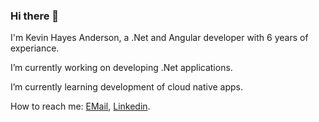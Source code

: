 ### Hi there 👋

I'm Kevin Hayes Anderson, a .Net and Angular developer with 6 years of experiance.

I’m currently working on developing .Net applications.

I’m currently learning development of cloud native apps.

How to reach me: [EMail](mailto:kevinhayesanderson@gmail.com), [Linkedin](https://www.linkedin.com/in/kevinhayesanderson/).
